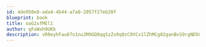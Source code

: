 ```yaml
---
id: 4de950e8-ada4-4b44-a7a0-2057f27eb20f
blueprint: book
title: oaG2xfMEl1
author: qFoWxh9UKk
description: vR0eyhFau67o1nuJM9GQ0qqSzZx9q0zC0VCx1lZhMCg02ganBxS9rgND5GL6uCNs0VF3wBrx0PefmmNOQ57R2iVc3BxAwmCb3a4B
---
```

